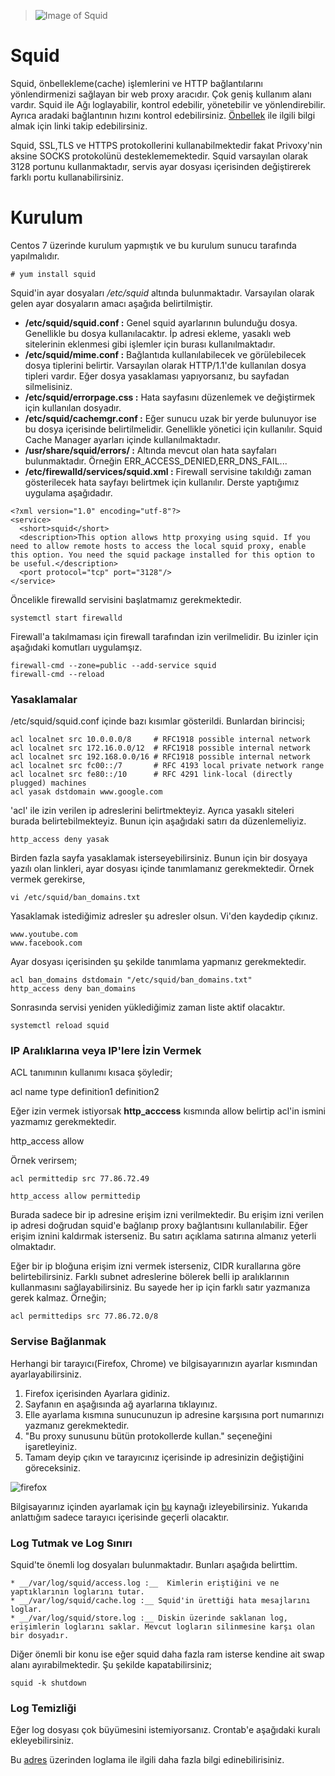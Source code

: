 >![Image of Squid](https://github.com/rection/LYK18-GNULinuxSistemYonetimi-Duzey2/blob/squid/katkida-bulunanlar/safa-bayar/Squid/squid.jpg)

# Squid

Squid, önbellekleme(cache) işlemlerini ve HTTP bağlantılarını yönlendirmenizi sağlayan bir web proxy aracıdır. Çok geniş kullanım alanı vardır. Squid ile Ağı loglayabilir, kontrol edebilir, yönetebilir ve yönlendirebilir. Ayrıca aradaki bağlantının hızını kontrol edebilirsiniz. [Önbellek](https://developer.mozilla.org/en-US/docs/Web/HTTP/Caching) ile ilgili bilgi almak için linki takip edebilirsiniz.

Squid, SSL,TLS ve HTTPS protokollerini kullanabilmektedir fakat Privoxy'nin aksine SOCKS protokolünü desteklememektedir. Squid varsayılan olarak 3128 portunu kullanmaktadır, servis ayar dosyası içerisinden değiştirerek farklı portu kullanabilirsiniz.

# Kurulum

Centos 7 üzerinde kurulum yapmıştık ve bu kurulum sunucu tarafında yapılmalıdır.

```
# yum install squid
```

Squid'in ayar dosyaları */etc/squid* altında bulunmaktadır. Varsayılan olarak gelen ayar dosyaların amacı aşağıda belirtilmiştir.

* __/etc/squid/squid.conf :__ Genel squid ayarlarının bulunduğu dosya. Genellikle bu dosya kullanılacaktır. İp adresi ekleme, yasaklı web sitelerinin eklenmesi gibi işlemler için burası kullanılmaktadır.
* __/etc/squid/mime.conf :__ Bağlantıda kullanılabilecek ve görülebilecek dosya tiplerini belirtir. Varsayılan olarak HTTP/1.1'de kullanılan dosya tipleri vardır. Eğer dosya yasaklaması yapıyorsanız, bu sayfadan silmelisiniz.
* __/etc/squid/errorpage.css :__ Hata sayfasını düzenlemek ve değiştirmek için kullanılan dosyadır.
* __/etc/squid/cachemgr.conf :__ Eğer sunucu uzak bir yerde bulunuyor ise bu dosya içerisinde belirtilmelidir. Genellikle yönetici için kullanılır. Squid Cache Manager ayarları içinde kullanılmaktadır.
* __/usr/share/squid/errors/ :__ Altında mevcut olan hata sayfaları bulunmaktadır. Örneğin ERR_ACCESS_DENIED,ERR_DNS_FAIL...
* __/etc/firewalld/services/squid.xml :__ Firewall servisine takıldığı zaman gösterilecek hata sayfayı belirtmek için kullanılır. Derste yaptığımız uygulama aşağıdadır.

```
<?xml version="1.0" encoding="utf-8"?>
<service>
  <short>squid</short>
  <description>This option allows http proxying using squid. If you need to allow remote hosts to access the local squid proxy, enable this option. You need the squid package installed for this option to be useful.</description>
  <port protocol="tcp" port="3128"/>
</service>

```

Öncelikle firewalld servisini başlatmamız gerekmektedir.

```
systemctl start firewalld
```

Firewall'a takılmaması için firewall tarafından izin verilmelidir. Bu izinler için aşağıdaki komutları uygulamşız.

```
firewall-cmd --zone=public --add-service squid
firewall-cmd --reload
```

### Yasaklamalar

/etc/squid/squid.conf içinde bazı kısımlar gösterildi. Bunlardan birincisi;

```
acl localnet src 10.0.0.0/8     # RFC1918 possible internal network
acl localnet src 172.16.0.0/12  # RFC1918 possible internal network
acl localnet src 192.168.0.0/16 # RFC1918 possible internal network
acl localnet src fc00::/7       # RFC 4193 local private network range
acl localnet src fe80::/10      # RFC 4291 link-local (directly plugged) machines
acl yasak dstdomain www.google.com
```

'acl' ile izin verilen ip adreslerini belirtmekteyiz. Ayrıca yasaklı siteleri burada belirtebilmekteyiz. Bunun için aşağıdaki satırı da düzenlemeliyiz.

```
http_access deny yasak
```

Birden fazla sayfa yasaklamak isterseyebilirsiniz. Bunun için bir dosyaya yazılı olan linkleri, ayar dosyası içinde tanımlamanız gerekmektedir. Örnek vermek gerekirse,

```
vi /etc/squid/ban_domains.txt
```

Yasaklamak istediğimiz adresler şu adresler olsun. Vi'den kaydedip çıkınız.

```
www.youtube.com
www.facebook.com
```

Ayar dosyası içerisinden şu şekilde tanımlama yapmanız gerekmektedir.

```
acl ban_domains dstdomain "/etc/squid/ban_domains.txt" 
http_access deny ban_domains
```

Sonrasında servisi yeniden yüklediğimiz zaman liste aktif olacaktır.

```
systemctl reload squid
```

### IP Aralıklarına veya IP'lere İzin Vermek

ACL tanımının kullanımı kısaca şöyledir;

acl name type definition1 definition2

Eğer izin vermek istiyorsak **http_acccess** kısmında allow belirtip acl'in ismini yazmamız gerekmektedir.

http_access allow <acl name>

Örnek verirsem;

```
acl permittedip src 77.86.72.49

http_access allow permittedip
```

Burada sadece bir ip adresine erişim izni verilmektedir. Bu erişim izni verilen ip adresi doğrudan squid'e bağlanıp proxy bağlantısını kullanılabilir. Eğer erişim iznini kaldırmak isterseniz. Bu satırı açıklama satırına almanız yeterli olmaktadır.


Eğer bir ip bloğuna erişim izni vermek isterseniz, CIDR kurallarına göre belirtebilirsiniz. Farklı subnet adreslerine bölerek belli ip aralıklarının kullanmasını sağlayabilirsiniz. Bu sayede her ip için farklı satır yazmanıza gerek kalmaz. Örneğin;

```
acl permittedips src 77.86.72.0/8
```

### Servise Bağlanmak

Herhangi bir tarayıcı(Firefox, Chrome) ve bilgisayarınızın ayarlar kısmından ayarlayabilirsiniz.

1. Firefox içerisinden Ayarlara gidiniz. 
2. Sayfanın en aşağısında ağ ayarlarına tıklayınız.
3. Elle ayarlama kısmına sunucunuzun ip adresine karşısına port numarınızı yazmanız gerekmektedir. 
4. "Bu proxy sunusunu bütün protokollerde kullan." seçeneğini işaretleyiniz.
5. Tamam deyip çıkın ve tarayıcınız içerisinde ip adresinizin değiştiğini göreceksiniz.

![firefox](https://github.com/rection/LYK18-GNULinuxSistemYonetimi-Duzey2/blob/squid/katkida-bulunanlar/safa-bayar/Squid/firefoxsquid.jpg)

Bilgisayarınız içinden ayarlamak için [bu](https://linuxize.com/post/how-to-install-and-configure-squid-proxy-on-ubuntu-18-04/#configuring-your-browser-to-use-proxy) kaynağı izleyebilirsiniz. Yukarıda anlattığım sadece tarayıcı içerisinde geçerli olacaktır.  
### Log Tutmak ve Log Sınırı

Squid'te önemli log dosyaları bulunmaktadır. Bunları aşağıda belirttim.

```
* __/var/log/squid/access.log :__  Kimlerin eriştiğini ve ne yaptıklarının loglarını tutar.
* __/var/log/squid/cache.log :__ Squid'in ürettiği hata mesajlarını loglar.
* __/var/log/squid/store.log :__ Diskin üzerinde saklanan log, erişimlerin loglarını saklar. Mevcut logların silinmesine karşı olan bir dosyadır.
```

Diğer önemli bir konu ise eğer squid daha fazla ram isterse kendine ait swap alanı ayırabilmektedir. Şu şekilde kapatabilirsiniz;

```
squid -k shutdown
```

### Log Temizliği

Eğer log dosyası çok büyümesini istemiyorsanız. Crontab'e aşağıdaki kuralı ekleyebilirsiniz.

Bu [adres](https://wiki.squid-cache.org/SquidFaq/SquidLogs) üzerinden loglama ile ilgili daha fazla bilgi edinebilirisiniz.

